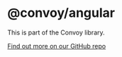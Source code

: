 # @convoy/angular

This is part of the Convoy library.

[Find out more on our GitHub repo](https://github.com/jscutlery/convoy)
